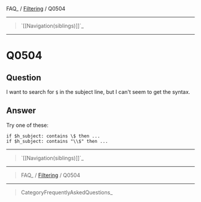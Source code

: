 FAQ\_ / [Filtering](FAQ/Filtering) / Q0504

* * * * *

> \`[[Navigation(siblings)]]\`\_

* * * * *

Q0504
=====

Question
--------

I want to search for `$` in the subject line, but I can't seem to get
the syntax.

Answer
------

Try one of these:

    if $h_subject: contains \$ then ...
    if $h_subject: contains "\\$" then ...

* * * * *

> \`[[Navigation(siblings)]]\`\_

* * * * *

> FAQ\_ / [Filtering](FAQ/Filtering) / Q0504

* * * * *

> CategoryFrequentlyAskedQuestions\_
